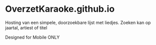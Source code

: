 # OverzetKaraoke.github.io
 
Hosting van een simpele, doorzoekbare lijst met liedjes.
Zoeken kan op jaartal, artiest of titel

Designed for Mobile ONLY
